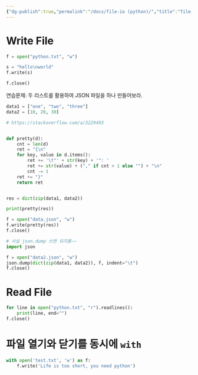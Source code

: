```yaml
---
{"dg-publish":true,"permalink":"/docs/file-io (python)/","title":"file-io (python)"}
---
```



# Write File

```python
f = open("python.txt", "w")

s = "hello\nworld"
f.write(s)

f.close()
```

연습문제: 두 리스트를 활용하여 JSON 파일을 하나 만들어보라.

```python
data1 = ["one", "two", "three"]
data2 = [10, 20, 30]

# https://stackoverflow.com/a/3229493


def pretty(d):
    cnt = len(d)
    ret = "{\n"
    for key, value in d.items():
        ret += '\t"' + str(key) + '": '
        ret += str(value) + ("," if cnt > 1 else "") + "\n"
        cnt -= 1
    ret += "}"
    return ret


res = dict(zip(data1, data2))

print(pretty(res))

f = open("data.json", "w")
f.write(pretty(res))
f.close()

```

```python
# 사실 json.dump 쓰면 되지롱~~
import json

f = open("data2.json", "w")
json.dump(dict(zip(data1, data2)), f, indent="\t")
f.close()
```

# Read File

```python
for line in open("python.txt", "r").readlines():
    print(line, end="")
f.close()
```

# 파일 열기와 닫기를 동시에 `with`

```python
with open('test.txt', 'w') as f:
	f.write('Life is too short, you need python')
```
